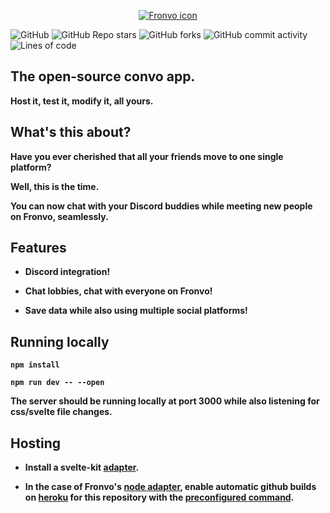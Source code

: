 <p align='center'><a href='https://fronvo.herokuapp.com'><img src='https://i.ibb.co/G00y0t1/fronvo-icon-readme.webp' alt='Fronvo icon'><a/></p>

![GitHub](https://img.shields.io/github/license/Shadofer/fronvo) ![GitHub Repo stars](https://img.shields.io/github/stars/Shadofer/fronvo?style=social) ![GitHub forks](https://img.shields.io/github/forks/Shadofer/fronvo?style=social) ![GitHub commit activity](https://img.shields.io/github/commit-activity/m/Shadofer/fronvo) ![Lines of code](https://img.shields.io/tokei/lines/github/Shadofer/fronvo)

## The open-source convo app.

**Host it, test it, modify it, all yours.**

## What's this about?

**Have you ever cherished that all your friends move to one single platform?**

**Well, this is the time.**


**You can now chat with your Discord buddies while meeting new people on Fronvo, seamlessly.**
## Features

- **Discord integration!**

- **Chat lobbies, chat with everyone on Fronvo!**

- **Save data while also using multiple social platforms!**

## Running locally

**```npm install```**

**```npm run dev -- --open```**

**The server should be running locally at port 3000 while also listening for css/svelte file changes.**


## Hosting

- **Install a svelte-kit [adapter](https://kit.svelte.dev/docs#adapters).**

- **In the case of Fronvo's [node adapter](https://github.com/sveltejs/kit/tree/master/packages/adapter-node), enable automatic github builds on [heroku](https://heroku.com) for this repository with the [preconfigured command](https://github.com/Fronvo/fronvo/blob/master/Procfile).**
